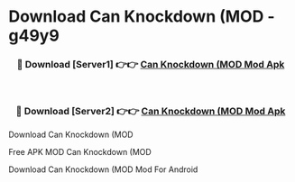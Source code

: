 # Download Can Knockdown (MOD - g49y9



<div align="center">
<h3>🔴 Download [Server1] 👉👉 <a href="https://momento.my/?title=Can_Knockdown_(MOD">Can Knockdown (MOD Mod Apk</a></h3><br>

<h3>🔴 Download [Server2] 👉👉 <a href="https://momento.my/?title=Can_Knockdown_(MOD">Can Knockdown (MOD Mod Apk</a></h3>
</div>



Download Can Knockdown (MOD 

Free APK MOD Can Knockdown (MOD 

Download Can Knockdown (MOD Mod For Android
